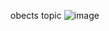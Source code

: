 obects topic ![image](https://github.com/Mogana004/js-new/assets/92911280/e508d49a-80cc-4ebd-b523-7e4d3fec1437)

